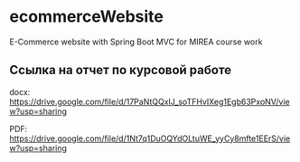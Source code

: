 # ecommerceWebsite

E-Commerce website with Spring Boot MVC for MIREA course work

## Ссылка на отчет по курсовой работе
docx: https://drive.google.com/file/d/17PaNtQQxIJ_soTFHvIXeg1Egb63PxoNV/view?usp=sharing

PDF: https://drive.google.com/file/d/1Nt7q1DuOQYdOLtuWE_yyCy8mfte1EErS/view?usp=sharing
